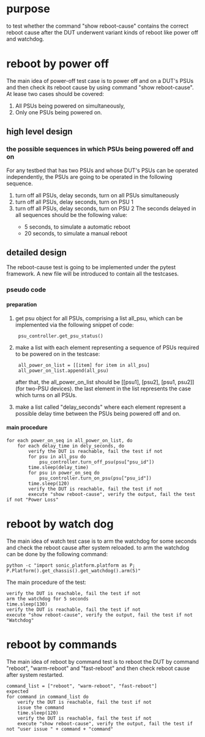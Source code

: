 # purpose
to test whether the command "show reboot-cause" contains the correct reboot cause after the DUT underwent variant kinds of reboot like power off and watchdog.
# reboot by power off
The main idea of power-off test case is to power off and on a DUT's PSUs and then check its reboot cause by using command "show reboot-cause".
At lease two cases should be covered: 
1. All PSUs being powered on simultaneously,
2. Only one PSUs being powered on.
## high level design
### the possible sequences in which PSUs being powered off and on
For any testbed that has two PSUs and whose DUT's PSUs can be operated independently, the PSUs are going to be operated in the following sequence.
1. turn off all PSUs, delay <N> seconds, turn on all PSUs simultaneously
2. turn off all PSUs, delay <N> seconds, turn on PSU 1
3. turn off all PSUs, delay <N> seconds, turn on PSU 2
The seconds delayed in all sequences should be the following value:
    - 5 seconds, to simulate a automatic reboot
    - 20 seconds, to simulate a manual reboot

## detailed design
The reboot-cause test is going to be implemented under the pytest framework. A new file will be introduced to contain all the testcases.
### pseudo code
#### preparation
1. get psu object for all PSUs, comprising a list all_psu, which can be implemented via the following snippet of code:

        psu_controller.get_psu_status()

2. make a list with each element representing a sequence of PSUs required to be powered on in the testcase:

        all_power_on_list = [[item] for item in all_psu]
        all_power_on_list.append(all_psu)

   after that, the all_power_on_list should be [[psu1], [psu2], [psu1, psu2]] (for two-PSU devices). the last element in the list represents the case which turns on all PSUs.
3. make a list called "delay_seconds" where each element represent a possible delay time between the PSUs being powered off and on.
#### main procedure
    for each power_on_seq in all_power_on_list, do
        for each delay_time in dely_seconds, do
            verify the DUT is reachable, fail the test if not
            for psu in all_psu do
                psu_controller.turn_off_psu(psu["psu_id"])
            time.sleep(delay_time)
            for psu in power_on_seq do
                psu_controller.turn_on_psu(psu["psu_id"])
            time.sleep(120)
            verify the DUT is reachable, fail the test if not
            execute "show reboot-cause", verify the output, fail the test if not "Power Loss"

# reboot by watch dog
The main idea of watch test case is to arm the watchdog for some seconds and check the reboot cause after system reloaded.
to arm the watchdog can be done by the following command:

    python -c "import sonic_platform.platform as P; P.Platform().get_chassis().get_watchdog().arm(5)"

The main procedure of the test:

    verify the DUT is reachable, fail the test if not
    arm the watchdog for 5 seconds
    time.sleep(130)
    verify the DUT is reachable, fail the test if not
    execute "show reboot-cause", verify the output, fail the test if not "Watchdog"


# reboot by commands
The main idea of reboot by command test is to reboot the DUT by command "reboot", "warm-reboot" and "fast-reboot" and then check reboot cause after system restarted.

    command_list = ["reboot", "warm-reboot", "fast-reboot"]
    expected
    for command in command_list do
        verify the DUT is reachable, fail the test if not
        issue the command
        time.sleep(120)
        verify the DUT is reachable, fail the test if not
        execute "show reboot-cause", verify the output, fail the test if not "user issue " + command + "command"

